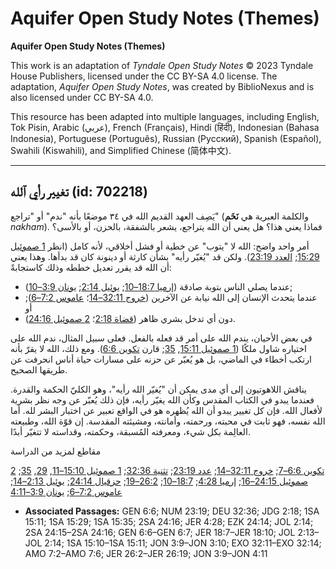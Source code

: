 # Aquifer Open Study Notes (Themes)

**Aquifer Open Study Notes (Themes)**

This work is an adaptation of *Tyndale Open Study Notes* © 2023 Tyndale House Publishers, licensed under the CC BY\-SA 4\.0 license. The adaptation, *Aquifer Open Study Notes*, was created by BiblioNexus and is also licensed under CC BY\-SA 4\.0\.

This resource has been adapted into multiple languages, including English, Tok Pisin, Arabic (عربي), French (Français), Hindi (हिंदी), Indonesian (Bahasa Indonesia), Portuguese (Português), Russian (Русский), Spanish (Español), Swahili (Kiswahili), and Simplified Chinese (简体中文).



--------------------------------

## تغيير رأي ٱلله (id: 702218)

يَصِف العهد القديم الله في ٣٤ موضعًا بأنه "ندم" أو "تراجع" (والكلمة العبرية هي **نَخَم** *nakham*). فماذا يعني هذا؟ هل يعني أن الله يتراجع، يشعر بالشفقة، بالحزن، أو بالأسى؟

أمر واحد واضح: الله لا "يتوب" عن خطية أو فشل أخلاقي، لأنه كامل (انظر [1 صموئيل 15:29](https://ref.ly/1Sam15:29); [العدد 23:19](https://ref.ly/Num23:19)). ولكن قد "يُغيّر رأيه" بشأن كارثة أو دينونة كان قد بدأها. وهذا يعني أن الله قد يقرر تعديل خططه وذلك كاستجابةً:

* عندما يصلي الناس بتوبة صادقة ([إرميا 18:7–10](https://ref.ly/Jer18:7-Jer18:10); [يوئيل 2:14](https://ref.ly/Joel2:14); [يونان 3:9–10](https://ref.ly/Jonah3:9-Jonah3:10));
* عندما يتحدث الإنسان إلى الله نيابة عن الآخرين ([خروج 32:11–14](https://ref.ly/Exod32:11-Exod32:14)؛ [عاموس 7:2–6](https://ref.ly/Amos7:2-Amos7:6)); أو
* دون أي تدخل بشري ظاهر ([قضاة 2:18](https://ref.ly/Judg2:18)؛ [2 صموئيل 24:16](https://ref.ly/2Sam24:16)).

في بعض الأحيان، يندم الله على أمر قد فعله بالفعل. فعلى سبيل المثال، ندم الله على اختياره شاول ملكًا ([1 صموئيل 15:11](https://ref.ly/1Sam15:11), [35](https://ref.ly/1Sam15:35); قارن [تكوين 6:6](https://ref.ly/Gen6:6)). ومع ذلك، الله لا يقرّ بأنه ارتكب أخطاء في الماضي، بل هو يُعبّر عن حزنه على مسارات حياة أناس انحرفت عن طريقها الصحيح.

يناقش اللاهوتيون إلى أي مدى يمكن أن "يُغيّر الله رأيه"، وهو الكليّ الحكمة والقدرة. فعندما يبدو في الكتاب المقدس وكأن الله يغيّر رأيه، فإن ذلك يُعبّر عن وجه نظر بشرية لأفعال الله. فإن كل تغيير يبدو أن الله يُظهره هو في الواقع تعبير عن اختبار البشر لله. أما الله نفسه، فهو ثابت في محبته، ورحمته، وأمانته، ومشيئته المقدسة. إن قوّة الله، وطبيعته العالِمة بكل شيء، ومعرفته المُسبقة، وحكمته، وقداسته لا تتغيّر أبدًا.

مقاطع لمزيد من الدراسة

[تكوين 6:6–7](https://ref.ly/Gen6:6-Gen6:7); [خروج 32:11–14](https://ref.ly/Exod32:11-Exod32:14); [عدد 23:19](https://ref.ly/Num23:19); [تثنية 32:36](https://ref.ly/Deut32:36); [1 صموئيل 15:10–11](https://ref.ly/1Sam15:10-1Sam15:11), [29](https://ref.ly/1Sam15:29), [35](https://ref.ly/1Sam15:35); [2 صموئيل 24:15–16](https://ref.ly/2Sam24:15-2Sam24:16); [إرميا 4:28](https://ref.ly/Jer4:28); [18:7–10](https://ref.ly/Jer18:7-Jer18:10); [26:2–19](https://ref.ly/Jer26:2-Jer26:19); [حزقيال 24:14](https://ref.ly/Ezek24:14); [يوئيل 2:13–14](https://ref.ly/Joel2:13-Joel2:14); [عاموس 7:2–6](https://ref.ly/Amos7:2-Amos7:6); [يونان 3:9–4:11](https://ref.ly/Jonah3:9-Jonah4:11)

* **Associated Passages:** GEN 6:6; NUM 23:19; DEU 32:36; JDG 2:18; 1SA 15:11; 1SA 15:29; 1SA 15:35; 2SA 24:16; JER 4:28; EZK 24:14; JOL 2:14; 2SA 24:15–2SA 24:16; GEN 6:6–GEN 6:7; JER 18:7–JER 18:10; JOL 2:13–JOL 2:14; 1SA 15:10–1SA 15:11; JON 3:9–JON 3:10; EXO 32:11–EXO 32:14; AMO 7:2–AMO 7:6; JER 26:2–JER 26:19; JON 3:9–JON 4:11

